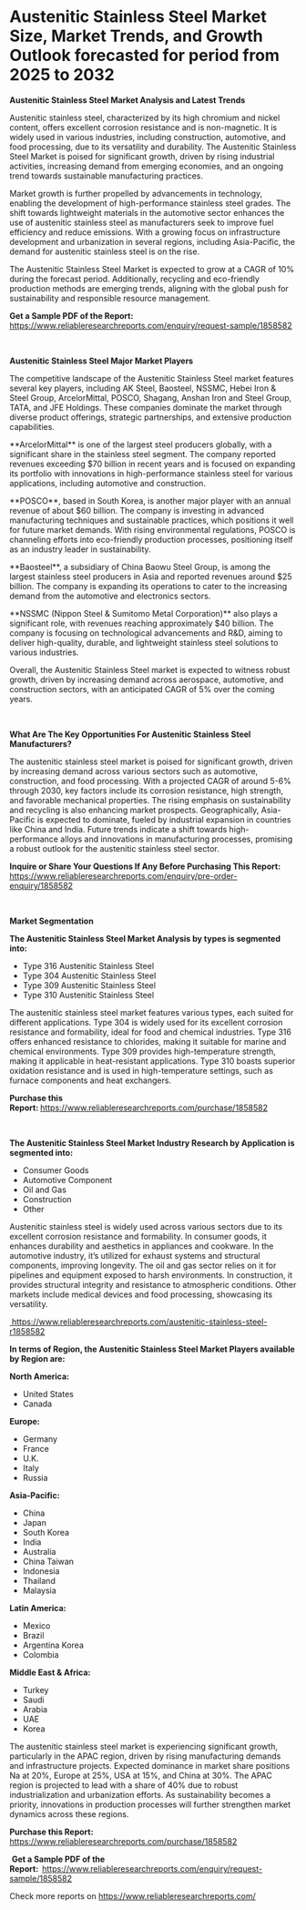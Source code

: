 <p><h1>Austenitic Stainless Steel Market Size, Market Trends, and Growth Outlook forecasted for period from 2025 to 2032</h1></p><p><strong>Austenitic Stainless Steel Market Analysis and Latest Trends</strong></p>
<p><p>Austenitic stainless steel, characterized by its high chromium and nickel content, offers excellent corrosion resistance and is non-magnetic. It is widely used in various industries, including construction, automotive, and food processing, due to its versatility and durability. The Austenitic Stainless Steel Market is poised for significant growth, driven by rising industrial activities, increasing demand from emerging economies, and an ongoing trend towards sustainable manufacturing practices.</p><p>Market growth is further propelled by advancements in technology, enabling the development of high-performance stainless steel grades. The shift towards lightweight materials in the automotive sector enhances the use of austenitic stainless steel as manufacturers seek to improve fuel efficiency and reduce emissions. With a growing focus on infrastructure development and urbanization in several regions, including Asia-Pacific, the demand for austenitic stainless steel is on the rise.</p><p>The Austenitic Stainless Steel Market is expected to grow at a CAGR of 10% during the forecast period. Additionally, recycling and eco-friendly production methods are emerging trends, aligning with the global push for sustainability and responsible resource management.</p></p>
<p><strong>Get a Sample PDF of the Report:&nbsp;</strong> <a href="https://www.reliableresearchreports.com/enquiry/request-sample/1858582?utm_campaign=83&utm_medium=2&utm_source=Github&utm_content=ia&utm_term=30012025&utm_id=austenitic-stainless-steel">https://www.reliableresearchreports.com/enquiry/request-sample/1858582</a></p>
<p>&nbsp;</p>
<p><strong>Austenitic Stainless Steel Major Market Players</strong></p>
<p><p>The competitive landscape of the Austenitic Stainless Steel market features several key players, including AK Steel, Baosteel, NSSMC, Hebei Iron & Steel Group, ArcelorMittal, POSCO, Shagang, Anshan Iron and Steel Group, TATA, and JFE Holdings. These companies dominate the market through diverse product offerings, strategic partnerships, and extensive production capabilities.</p><p>**ArcelorMittal** is one of the largest steel producers globally, with a significant share in the stainless steel segment. The company reported revenues exceeding $70 billion in recent years and is focused on expanding its portfolio with innovations in high-performance stainless steel for various applications, including automotive and construction. </p><p>**POSCO**, based in South Korea, is another major player with an annual revenue of about $60 billion. The company is investing in advanced manufacturing techniques and sustainable practices, which positions it well for future market demands. With rising environmental regulations, POSCO is channeling efforts into eco-friendly production processes, positioning itself as an industry leader in sustainability.</p><p>**Baosteel**, a subsidiary of China Baowu Steel Group, is among the largest stainless steel producers in Asia and reported revenues around $25 billion. The company is expanding its operations to cater to the increasing demand from the automotive and electronics sectors.</p><p>**NSSMC (Nippon Steel & Sumitomo Metal Corporation)** also plays a significant role, with revenues reaching approximately $40 billion. The company is focusing on technological advancements and R&D, aiming to deliver high-quality, durable, and lightweight stainless steel solutions to various industries.</p><p>Overall, the Austenitic Stainless Steel market is expected to witness robust growth, driven by increasing demand across aerospace, automotive, and construction sectors, with an anticipated CAGR of 5% over the coming years.</p></p>
<p>&nbsp;</p>
<p><strong>What Are The Key Opportunities For Austenitic Stainless Steel Manufacturers?</strong></p>
<p><p>The austenitic stainless steel market is poised for significant growth, driven by increasing demand across various sectors such as automotive, construction, and food processing. With a projected CAGR of around 5-6% through 2030, key factors include its corrosion resistance, high strength, and favorable mechanical properties. The rising emphasis on sustainability and recycling is also enhancing market prospects. Geographically, Asia-Pacific is expected to dominate, fueled by industrial expansion in countries like China and India. Future trends indicate a shift towards high-performance alloys and innovations in manufacturing processes, promising a robust outlook for the austenitic stainless steel sector.</p></p>
<p><strong>Inquire or Share Your Questions If Any Before Purchasing This Report:</strong> <a href="https://www.reliableresearchreports.com/enquiry/pre-order-enquiry/1858582?utm_campaign=83&utm_medium=2&utm_source=Github&utm_content=ia&utm_term=30012025&utm_id=austenitic-stainless-steel">https://www.reliableresearchreports.com/enquiry/pre-order-enquiry/1858582</a></p>
<p>&nbsp;</p>
<p><strong>Market Segmentation</strong></p>
<p><strong>The Austenitic Stainless Steel Market Analysis by types is segmented into:</strong></p>
<p><ul><li>Type 316 Austenitic Stainless Steel</li><li>Type 304 Austenitic Stainless Steel</li><li>Type 309 Austenitic Stainless Steel</li><li>Type 310 Austenitic Stainless Steel</li></ul></p>
<p><p>The austenitic stainless steel market features various types, each suited for different applications. Type 304 is widely used for its excellent corrosion resistance and formability, ideal for food and chemical industries. Type 316 offers enhanced resistance to chlorides, making it suitable for marine and chemical environments. Type 309 provides high-temperature strength, making it applicable in heat-resistant applications. Type 310 boasts superior oxidation resistance and is used in high-temperature settings, such as furnace components and heat exchangers.</p></p>
<p><strong>Purchase this Report:&nbsp;</strong><a href="https://www.reliableresearchreports.com/purchase/1858582?utm_campaign=83&utm_medium=2&utm_source=Github&utm_content=ia&utm_term=30012025&utm_id=austenitic-stainless-steel">https://www.reliableresearchreports.com/purchase/1858582</a></p>
<p>&nbsp;</p>
<p><strong>The Austenitic Stainless Steel Market Industry Research by Application is segmented into:</strong></p>
<p><ul><li>Consumer Goods</li><li>Automotive Component</li><li>Oil and Gas</li><li>Construction</li><li>Other</li></ul></p>
<p><p>Austenitic stainless steel is widely used across various sectors due to its excellent corrosion resistance and formability. In consumer goods, it enhances durability and aesthetics in appliances and cookware. In the automotive industry, it’s utilized for exhaust systems and structural components, improving longevity. The oil and gas sector relies on it for pipelines and equipment exposed to harsh environments. In construction, it provides structural integrity and resistance to atmospheric conditions. Other markets include medical devices and food processing, showcasing its versatility.</p></p>
<p><a href="https://www.reliableresearchreports.com/austenitic-stainless-steel-r1858582?utm_campaign=83&utm_medium=2&utm_source=Github&utm_content=ia&utm_term=30012025&utm_id=austenitic-stainless-steel">&nbsp;https://www.reliableresearchreports.com/austenitic-stainless-steel-r1858582</a></p>
<p><strong>In terms of Region, the Austenitic Stainless Steel Market Players available by Region are:</strong></p>
<p>
    <p> <strong> North America: </strong>
        <ul>
            <li>United States</li>
            <li>Canada</li>
        </ul>
        </p> 
    <p> <strong> Europe: </strong>
        <ul>
            <li>Germany</li>
            <li>France</li>
            <li>U.K.</li>
            <li>Italy</li>
            <li>Russia</li>
        </ul>
        </p> 
    <p> <strong> Asia-Pacific: </strong>
        <ul>
            <li>China</li>
            <li>Japan</li>
            <li>South Korea</li>
            <li>India</li>
            <li>Australia</li>
            <li>China Taiwan</li>
            <li>Indonesia</li>
            <li>Thailand</li>
            <li>Malaysia</li>
        </ul>
        </p> 
    <p> <strong> Latin America: </strong>
        <ul>
            <li>Mexico</li>
            <li>Brazil</li>
            <li>Argentina Korea</li>
            <li>Colombia</li>
        </ul>
        </p> 
    <p> <strong> Middle East & Africa: </strong>
        <ul>
            <li>Turkey</li>
            <li>Saudi</li>
            <li>Arabia</li>
            <li>UAE</li>
            <li>Korea</li>
        </ul>
    </p>
    </p>
<p><p>The austenitic stainless steel market is experiencing significant growth, particularly in the APAC region, driven by rising manufacturing demands and infrastructure projects. Expected dominance in market share positions Na at 20%, Europe at 25%, USA at 15%, and China at 30%. The APAC region is projected to lead with a share of 40% due to robust industrialization and urbanization efforts. As sustainability becomes a priority, innovations in production processes will further strengthen market dynamics across these regions.</p></p>
<p><strong>Purchase this Report: </strong><a href="https://www.reliableresearchreports.com/purchase/1858582?utm_campaign=83&utm_medium=2&utm_source=Github&utm_content=ia&utm_term=30012025&utm_id=austenitic-stainless-steel">https://www.reliableresearchreports.com/purchase/1858582</a></p>
<p>&nbsp;<strong>Get a Sample PDF of the Report:&nbsp;&nbsp;</strong><a href="https://www.reliableresearchreports.com/enquiry/request-sample/1858582?utm_campaign=83&utm_medium=2&utm_source=Github&utm_content=ia&utm_term=30012025&utm_id=austenitic-stainless-steel">https://www.reliableresearchreports.com/enquiry/request-sample/1858582</a></p>
<p><strong></strong></p>
<p>Check more reports on <a href="https://www.reliableresearchreports.com/?utm_campaign=83&utm_medium=2&utm_source=Github&utm_content=ia&utm_term=30012025&utm_id=austenitic-stainless-steel">https://www.reliableresearchreports.com/</a></p>